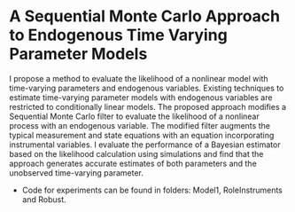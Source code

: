 # A Sequential Monte Carlo Approach to Endogenous Time Varying Parameter Models

I propose a method to evaluate the likelihood of a nonlinear model with time-varying parameters and endogenous variables. Existing techniques to estimate time-varying parameter models with endogenous variables are restricted to conditionally linear models. The proposed approach modifies a Sequential Monte Carlo filter to evaluate the likelihood of a nonlinear process with an endogenous variable. The modified filter augments the typical measurement and state equations with an equation incorporating instrumental variables. I evaluate the performance of a Bayesian estimator based on the likelihood calculation using simulations and find that the approach generates accurate estimates of both parameters and the unobserved time-varying parameter.


* Code for experiments can be found in folders: Model1, RoleInstruments and Robust.
